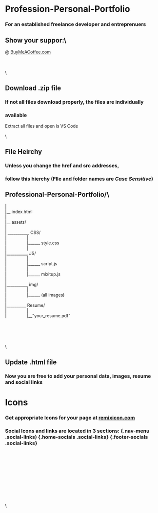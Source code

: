 # Profession-Personal-Portfolio
### For an established freelance developer and entreprenuers
## Show your suppor:\
@ [BuyMeACoffee.com](buymeacoffee.com/alexjuarez55)
\
\
\
\
\

## Download .zip file
  ### If not all files download properly, the files are individually
  ### available
  Extract all files and open is VS Code
\
\
\

## File Heirchy
  ### Unless you change the href and src addresses,
  ### follow this hierchy (FIle and folder names are *Case Sensitive*)

 ## Professional-Personal-Portfolio/\
|\
|__ index.html\
|\
|__  assets/\
|\
|  ___________ CSS/\
  | &nbsp;&nbsp;&nbsp;&nbsp;&nbsp;&nbsp;&nbsp;&nbsp;&nbsp;&nbsp;&nbsp;&nbsp;&nbsp;&nbsp;&nbsp; |\
  | &nbsp;&nbsp;&nbsp;&nbsp;&nbsp;&nbsp;&nbsp;&nbsp;&nbsp;&nbsp;&nbsp;&nbsp;&nbsp;&nbsp;&nbsp; |______ style.css\
  | &nbsp;&nbsp;&nbsp;&nbsp;&nbsp;&nbsp;&nbsp;&nbsp;&nbsp;&nbsp;&nbsp;&nbsp;&nbsp;&nbsp;&nbsp; |\
  |___________ JS/\
  | &nbsp;&nbsp;&nbsp;&nbsp;&nbsp;&nbsp;&nbsp;&nbsp;&nbsp;&nbsp;&nbsp;&nbsp;&nbsp;&nbsp;&nbsp; |\
  | &nbsp;&nbsp;&nbsp;&nbsp;&nbsp;&nbsp;&nbsp;&nbsp;&nbsp;&nbsp;&nbsp;&nbsp;&nbsp;&nbsp;&nbsp; |______ script.js\
  | &nbsp;&nbsp;&nbsp;&nbsp;&nbsp;&nbsp;&nbsp;&nbsp;&nbsp;&nbsp;&nbsp;&nbsp;&nbsp;&nbsp;&nbsp; |\
  | &nbsp;&nbsp;&nbsp;&nbsp;&nbsp;&nbsp;&nbsp;&nbsp;&nbsp;&nbsp;&nbsp;&nbsp;&nbsp;&nbsp;&nbsp; |______ mixitup.js\
  |\
  |___________ img/\
  | &nbsp;&nbsp;&nbsp;&nbsp;&nbsp;&nbsp;&nbsp;&nbsp;&nbsp;&nbsp;&nbsp;&nbsp;&nbsp;&nbsp;&nbsp; |\
  | &nbsp;&nbsp;&nbsp;&nbsp;&nbsp;&nbsp;&nbsp;&nbsp;&nbsp;&nbsp;&nbsp;&nbsp;&nbsp;&nbsp;&nbsp; |______ (all images)\
  |\
  |__________ Resume/\
  | &nbsp;&nbsp;&nbsp;&nbsp;&nbsp;&nbsp;&nbsp;&nbsp;&nbsp;&nbsp;&nbsp;&nbsp;&nbsp;&nbsp;&nbsp; |\
  | &nbsp;&nbsp;&nbsp;&nbsp;&nbsp;&nbsp;&nbsp;&nbsp;&nbsp;&nbsp;&nbsp;&nbsp;&nbsp;&nbsp;&nbsp; |__"your_resume.pdf"\
  \
  \
  \
  \
  \
  \
  
  
## Update .html file
###  Now you are free to add your personal data, images, resume and social links

# Icons
### Get appropriate Icons for your page at [remixicon.com](https://remixicoCn.com)
### Social Icons and links are located in 3 sections: {.nav-menu .social-links) {.home-socials .social-links} {.footer-socials .social-links}
   \
   \
   \
   \
   \
   \
   \
   \
   \
   \
   \
      
